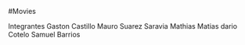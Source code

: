 #Movies

Integrantes
Gaston Castillo
Mauro Suarez
Saravia Mathias
Matias dario Cotelo
Samuel Barrios